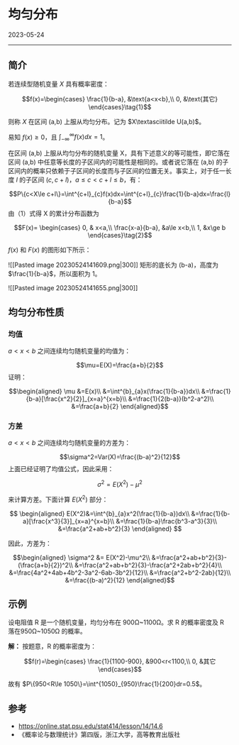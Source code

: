 # 均匀分布

2023-05-24
****
## 简介

若连续型随机变量 $X$ 具有概率密度：

$$f(x)=\begin{cases}
\frac{1}{b-a}, &\text{a<x<b},\\
0, &\text{其它}
\end{cases}\tag{1}$$

则称 $X$ 在区间 (a,b) 上服从均匀分布。记为 $X\textasciitilde U(a,b)$。

易知 $f(x)\ge 0$，且 $\int^{\infty}_{-\infty}f(x)dx=1$。

在区间 (a,b) 上服从均匀分布的随机变量 X，具有下述意义的等可能性，即它落在区间 (a,b) 中任意等长度的子区间内的可能性是相同的。或者说它落在 (a,b) 的子区间内的概率只依赖于子区间的长度而与子区间的位置无关。事实上，对于任一长度 $l$ 的子区间 $(c,c+l)$，$a\le c<c+l\le b$，有：

$$P\{c<X\le c+l\}=\int^{c+l}_{c}f(x)dx=\int^{c+l}_{c}\frac{1}{b-a}dx=\frac{l}{b-a}$$
由（1）式得 X 的累计分布函数为

$$F(x)=
\begin{cases}
0, & x<a,\\
\frac{x-a}{b-a}, &a\le x<b,\\
1, &x\ge b
\end{cases}\tag{2}$$

$f(x)$ 和 $F(x)$ 的图形如下所示：

![[Pasted image 20230524141609.png|300]]
矩形的底长为 (b-a)，高度为 $\frac{1}{b-a}$，所以面积为 1。


![[Pasted image 20230524141655.png|300]]

## 均匀分布性质

### 均值

$a<x<b$ 之间连续均匀随机变量的均值为：

$$\mu=E(X)=\frac{a+b}{2}$$
证明：

$$\begin{aligned}
\mu &=E(x)\\
&=\int^{b}_{a}x(\frac{1}{b-a})dx\\
&=\frac{1}{b-a}[\frac{x^2}{2}]_{x=a}^{x=b}\\
&=\frac{1}{2(b-a)}(b^2-a^2)\\
&=\frac{a+b}{2}
\end{aligned}$$

### 方差

$a<x<b$ 之间连续均匀随机变量的方差为：

$$\sigma^2=Var(X)=\frac{(b-a)^2}{12}$$
上面已经证明了均值公式，因此采用：

$$\sigma^2=E(X^2)-\mu^2$$

来计算方差。下面计算 $E(X^2)$ 部分：

$$
\begin{aligned}
E(X^2)&=\int^{b}_{a}x^2(\frac{1}{b-a})dx\\
&=\frac{1}{b-a}[\frac{x^3}{3}]_{x=a}^{x=b}\\
&=\frac{1}{b-a}\frac{b^3-a^3}{3}\\
&=\frac{a^2+ab+b^2}{3}
\end{aligned}
$$

因此，方差为：

$$\begin{aligned}
\sigma^2 &= E(X^2)-\mu^2\\
&=\frac{a^2+ab+b^2}{3}-(\frac{a+b}{2})^2\\
&=\frac{a^2+ab+b^2}{3}-\frac{a^2+2ab+b^2}{4}\\
&=\frac{4a^2+4ab+4b^2-3a^2-6ab-3b^2}{12}\\
&=\frac{a^2+b^2-2ab}{12}\\
&=\frac{(b-a)^2}{12}
\end{aligned}$$

## 示例

设电阻值 R 是一个随机变量，均匀分布在 900Ω~1100Ω。求 R 的概率密度及 R 落在950Ω~1050Ω 的概率。

**解：** 按题意，R 的概率密度为：

$$f(r)=\begin{cases}
\frac{1}{1100-900}, &900<r<1100,\\
0, &其它
\end{cases}$$

故有 $P\{950<R\le 1050\}=\int^{1050}_{950}\frac{1}{200}dr=0.5$。

## 参考

- https://online.stat.psu.edu/stat414/lesson/14/14.6
- 《概率论与数理统计》第四版，浙江大学，高等教育出版社